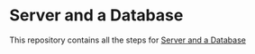 # Server and a Database

This repository contains all the steps for [Server and a Database](https://egonelbre.com/server-and-a-database/)